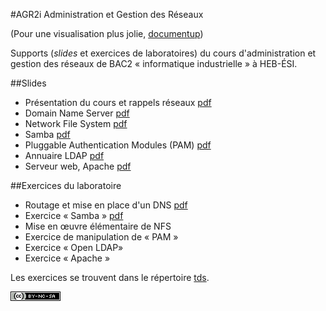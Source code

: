 #AGR2i Administration et Gestion des Réseaux

(Pour une visualisation plus jolie, [documentup](http://documentup.com/pbettens/AGR2i-Slides))

Supports (*slides* et exercices de laboratoires) du cours d'administration et
gestion des réseaux de BAC2 «&nbsp;informatique industrielle&nbsp;» à HEB-ÉSI.

##Slides

* Présentation du cours et rappels réseaux [pdf](slides/agr2i-présentation.pdf)
* Domain Name Server [pdf](slides/agr2i-dns.pdf)
* Network File System [pdf](slides/agr2i-nfs.pdf)
* Samba [pdf](slides/agr2i-samba.pdf)
* Pluggable Authentication Modules (PAM) [pdf](slides/agr2i-pam.pdf)
* Annuaire LDAP [pdf](slides/agr2i-ldap.pdf)
* Serveur web, Apache [pdf](slides/agr2i-apache.pdf)

##Exercices du laboratoire

* Routage et mise en place d'un DNS [pdf](tds/AGR2i-TD1-routage-dns.pdf) 
* Exercice « Samba » [pdf](tds/AGR2i-TD2-samba.pdf)
* Mise en œuvre élémentaire de NFS
* Exercice de manipulation de « PAM »
* Exercice « Open LDAP»
* Exercice « Apache » 

Les exercices se trouvent dans le répertoire [tds](tds). 



[![CC](cc-by-nc-sa-80x15.png)](http://creativecommons.org/licenses/by-nc-sa/4.0/deed.fr)

